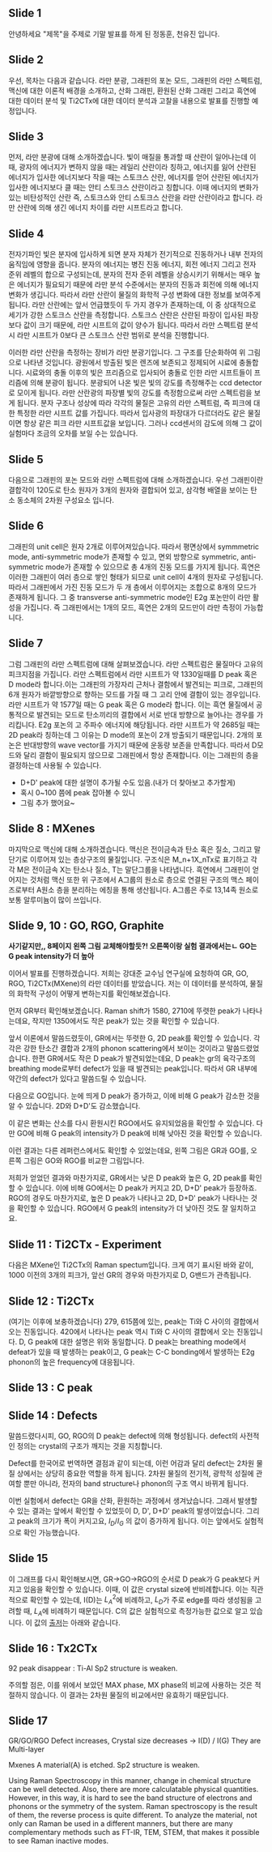 ## Slide 1
안녕하세요 "제목"을 주제로 기말 발표를 하게 된 정동훈, 천유진 입니다.

## Slide 2
우선, 목차는 다음과 같습니다. 라만 분광, 그래핀의 포논 모드, 그래핀의 라만 스펙트럼, 맥신에 대한 이론적 배경을 소개하고, 산화 그래핀, 환원된 산화 그래핀 그리고 흑연에 대한 데이터 분석 및 Ti2CTx에 대한 데이터 분석과 고찰을 내용으로 발표를 진행할 예정입니다.

## Slide 3
먼저, 라만 분광에 대해 소개하겠습니다. 빛이 매질을 통과할 때 산란이 일어나는데 이때, 광자의 에너지가 변하지 않을 때는 레일리 산란이라 칭하고, 에너지를 잃어 산란된 에너지가 입사한 에너지보다 작을 때는 스토크스 산란, 에너지를 얻어 산란된 에너지가 입사한 에너지보다 클 때는 안티 스토크스 산란이라고 칭합니다. 이때 에너지의 변화가 있는 비탄성적인 산란 즉, 스토크스와 안티 스토크스 산란을 라만 산란이라고 합니다. 라만 산란에 의해 생긴 에너지 차이를 라만 시프트라고 합니다. 

## Slide 4
전자기파인 빛은 분자에 입사하게 되면 분자 자체가 전기적으로 진동하거나 내부 전자의 움직임에 영향을 줍니다. 분자의 에너지는 병진 진동 에너지, 회전 에너지 그리고 전자 준위 레벨의 합으로 구성되는데, 분자의 전자 준위 레벨을 상승시키기 위해서는 매우 높은 에너지가 필요되기 때문에 라만 분석 수준에서는 분자의 진동과 회전에 의해 에너지 변화가 생깁니다. 따라서 라만 산란이 물질의 화학적 구성 변화에 대한 정보를 보여주게 됩니다. 라만 산란에는 앞서 언급했듯이 두 가지 경우가 존재하는데, 이 중 상대적으로 세기가 강한 스토크스 산란을 측정합니다. 스토크스 산란은 산란된 파장이 입사된 파장보다 값이 크기 때문에, 라만 시프트의 값이 양수가 됩니다. 따라서 라만 스펙트럼 분석 시 라만 시프트가 0보다 큰 스토크스 산란 범위로 분석을 진행합니다. 

이러한 라만 산란을 측정하는 장비가 라만 분광기입니다. 그 구조를 단순화하여 위 그림으로 나타낸 것입니다. 광원에서 방출된 빛은 렌즈에 보존되고 정제되어 시료에 충돌합니다. 시료와의 충돌 이후의 빛은 프리즘으로 입사되어 충돌로 인한 라만 시프트들이 프리즘에 의해 분광이 됩니다. 분광되어 나온 빛은 빛의 강도를 측정해주는 ccd detector로 모이게 됩니다. 라만 산란광의 파장별 빛의 강도를 측정함으로써 라만 스펙트럼을 보게 됩니다. 분자 구조나 성상에 따라 각각의 물질은 고유의 라만 스펙트럼, 즉 피크에 대한 특정한 라만 시프트 값를 가집니다. 따라서 입사광의 파장대가 다르더라도 같은 물질이면 항상 같은 피크 라만 시프트값을 보입니다. 그러나 ccd센서의 감도에 의해 그 값이 실험마다 조금의 오차를 보일 수는 있습니다.

## Slide 5
다음으로 그래핀의 포논 모드와 라만 스펙트럼에 대해 소개하겠습니다. 우선 그래핀이란 결합각이 120도로 탄소 원자가 3개의 원자와 결합되어 있고, 삼각형 배열을 보이는 탄소 동소체의 2차원 구성요소 입니다.

## Slide 6
그래핀의 unit cell은 원자 2개로 이루어져있습니다. 따라서 평면상에서 symmmetric mode, anti-symmetric mode가 존재할 수 있고, 면외 방향으로 symmetric, anti-symmetric mode가 존재할 수 있으므로 총 4개의 진동 모드를 가지게 됩니다. 흑연은 이러한 그래핀이 여러 층으로 쌓인 형태가 되므로 unit cell이 4개의 원자로 구성됩니다. 따라서 그래핀에서 가진 진동 모드가 두 개 층에서 이루어지는 조합으로 8개의 모드가 존재하게 됩니다. 그 중 transverse anti-symmetric mode인 E2g 포논만이 라만 활성을 가집니다. 즉 그래핀에서는 1개의 모드, 흑연은 2개의 모드만이 라만 측정이 가능합니다. 

## Slide 7
그럼 그래핀의 라만 스펙트럼에 대해 살펴보겠습니다. 라만 스펙트럼은 물질마다 고유의 피크지점을 가집니다. 라만 스펙트럼에서 라만 시프트가 약 1330일때를 D peak 혹은 D mode라 합니다.이는 그래핀의 가장자리 근처나 결함에서 발견되는 피크로, 그래핀의 6개 원자가 바깥방향으로 향하는 모드를 가질 때 그 고리 안에 결함이 있는 경우입니다. 라만 시프트가 약 1577일 때는 G peak 혹은 G mode라 합니다. 이는 흑연 물질에서 공통적으로 발견되는 모드로 탄소끼리의 결합에서 서로 반대 방향으로 늘어나는 경우를 가리킵니다. E2g 포논의 고 주파수 에너지에 해당됩니다. 라만 시프트가 약 2685일 때는 2D peak라 칭하는데 그 이유는 D mode의 포논이 2개 방출되기 때문입니다. 2개의 포논은 반대방향의 wave vector를 가지기 때문에 운동량 보존을 만족합니다. 따라서 D모드와 달리 결함이 필요되지 않으므로 그래핀에서 항상 존재합니다. 이는 그래핀의 층을 결정하는데 사용될 수 있습니다. 

- D+D' peak에 대한 설명이 추가될 수도 있음.(내가 더 찾아보고 추가할게)
- 혹시 0~100 쯤에 peak 잡아볼 수 있니
- 그림 추가 했어요~


## Slide 8 : MXenes
마지막으로 맥신에 대해 소개하겠습니다. 맥신은 전이금속과 탄소 혹은 질소, 그리고 말단기로 이루어져 있는 층상구조의 물질입니다. 구조식은 M_n+1X_nTx로 표기하고 각각 M은 전이금속 X는 탄소나 질소, T는 말단그룹을 나타냅니다. 흑연에서 그래핀이 얻어지는 것처럼 맥신 또한 위 구조에서 A그룹의 원소로 층으로 연결된 구조의 맥스 페이즈로부터 A원소 층을 분리하는 에칭을 통해 생산됩니다. A그룹은 주로 13,14족 원소로 보통 알루미늄이 많이 쓰입니다. 

## Slide 9, 10 : GO, RGO, Graphite
**사기같지만,, 8페이지 왼쪽 그림 교체해야할듯?! 오른쪽이랑 실험 결과에서는ㄴ GO는 G peak intensity가 더 높아**

이어서 발표를 진행하겠습니다. 
저희는 강대준 교수님 연구실에 요청하여 GR, GO, RGO, Ti2CTx(MXene)의 라만 데이터를 받았습니다. 저는 이 데이터를 분석하여, 물질의 화학적 구성이 어떻게 변하는지를 확인해보겠습니다.

먼저 GR부터 확인해보겠습니다. Raman shift가 1580, 2710에 뚜렷한 peak가 나타나는데요, 작지만 1350에서도 작은 peak가 있는 것을 확인할 수 있습니다.

앞서 이론에서 말씀드렸듯이, GR에서는 뚜렷한 G, 2D peak를 확인할 수 있습니다.
각각은 강한 탄소간 결합과 2개의 phonon scattering에서 보이는 것이라고 말씀드렸었습니다. 한편 GR에서도 작은 D peak가 발견되었는데요, D peak는 gr의 육각구조의 breathing mode로부터 defect가 있을 때 발견되는 peak입니다. 따라서 GR 내부에 약간의 defect가 있다고 말씀드릴 수 있습니다.

다음으로 GO입니다. 눈에 띄게 D peak가 증가하고, 이에 비해 G peak가 감소한 것을 알 수 있습니다. 2D와 D+D'도 감소했습니다.

이 같은 변화는 산소를 다시 환원시킨 RGO에서도 유지되었음을 확인할 수 있습니다. 다만 GO에 비해 G peak의 intensity가 D peak에 비해 낮아진 것을 확인할 수 있습니다.

이런 결과는 다른 레퍼런스에서도 확인할 수 있었는데요, 왼쪽 그림은 GR과 GO를, 오른쪽 그림은 GO와 RGO를 비교한 그림입니다.

저희가 얻었던 결과와 마찬가지로, GR에서는 낮은 D peak와 높은 G, 2D peak를 확인할 수 있습니다. 이에 비해 GO에서는 D peak가 커지고 2D, D+D' peak가 등장하죠. RGO의 경우도 마찬가지로, 높은 D peak가 나타나고 2D, D+D' peak가 나타나는 것을 확인할 수 있습니다. RGO에서 G peak의 intensity가 더 낮아진 것도 잘 일치하고요.

<!-- ## Slide 9 -->
 
## Slide 11 : Ti2CTx - Experiment
다음은 MXene인 Ti2CTx의 Raman spectum입니다. 크게 여기 표시된 바와 같이, 1000 이전의 3개의 피크가, 앞선 GR의 경우와 마찬가지로 D, G밴드가 관측됩니다.

## Slide 12 : Ti2CTx
(여기는 이후에 보충하겠습니다)
279, 615쯤에 있는, peak는 Ti와 C 사이의 결합에서 오는 진동입니다.
420에서 나타나는 peak 역시 Ti와 C 사이의 결합에서 오는 진동입니다. 
D, G peak에 대한 설명은 위와 동일합니다. D peak는 breathing mode에서 defeat가 있을 때 발생하는 peak이고, G peak는 C-C bonding에서 발생하는 E2g phonon의 높은 frequency에 대응됩니다.

## Slide 13 : C peak

## Slide 14 : Defects
말씀드렸다시피, GO, RGO의 D peak는 defect에 의해 형성됩니다. defect의 사전적인 정의는 crystal의 구조가 깨지는 것을 지칭합니다.

Defect를 한국어로 번역하면 결점과 같이 되는데, 이런 어감과 달리 defect는 2차원 물질 상에서는 상당히 중요한 역할을 하게 됩니다. 2차원 물질의 전기적, 광학적 성질에 관여할 뿐만 아니라, 전자의 band structure나 phonon의 구조 역시 바뀌게 됩니다. 

이번 실험에서 defect는 GR을 산화, 환원하는 과정에서 생겨났습니다. 그래서 발생할 수 있는 결과는 앞에서 확인할 수 있었듯이 D, D', D+D' peak의 발생이었습니다. 그리고 peak의 크기가 폭이 커지고요, $I_{D}/I_{G}$ 의 값이 증가하게 됩니다. 이는 앞에서도 실험적으로 확인 가능했습니다.

## Slide 15
이 그래프를 다시 확인해보시면, GR->GO->RGO의 순서로 D peak가 G peak보다 커지고 있음을 확인할 수 있습니다. 이때, 이 값은 crystal size에 반비례합니다. 이는 직관적으로 확인할 수 있는데, I(D)는 $L_{A}^{2}$에 비례하고, $L_{D}$가 주로 edge를 따라 생성됨을 고려할 때, $L_{A}$에 비례하기 때문입니다. C의 값은 실험적으로 측정가능한 값으로 알고 있습니다. 이 값의 [출저][1]는 아래와 같습니다. 



## Slide 16 : Tx2CTx
92 peak disappear : Ti-Al
Sp2 structure is weaken.

주의할 점은, 이를 위에서 보았던 MAX phase, MX phase의 비교에 사용하는 것은 적절하지 않습니다. 이 결과는 2차원 물질의 비교에서만 유효하기 때문입니다.

## Slide 17
GR/GO/RGO
Defect increases, Crystal size decreases -> I(D) / I(G)
They are Multi-layer

Mxenes
A material(A) is etched.
Sp2 structure is weaken. 


Using Raman Spectroscopy in this manner, change in chemical structure can be well detected. Also, there are more calculatable physical quantities. However, in this way, it is hard to see the band structure of electrons and phonons or the symmetry of the system. Raman spectroscopy is the result of them, the reverse process is quite different. To analyze the material, not only can Raman be used in a different manners, but there are many complementary methods such as FT-IR, TEM, STEM, that makes it possible to see Raman inactive modes.



[1]: https://journals.aps.org/prb/pdf/10.1103/PhysRevB.61.14095 "1"